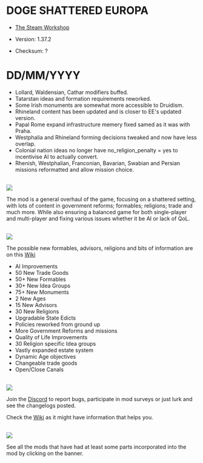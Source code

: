 # DOGE SHATTERED EUROPA
- [The Steam Workshop](https://steamcommunity.com/sharedfiles/filedetails/?id=2152606065)

- Version: 1.37.2
- Checksum: ?

<h1>DD/MM/YYYY</h1>

- Lollard, Waldensian, Cathar modifiers buffed.
- Tatarstan ideas and formation requirements reworked.
- Some Irish monuments are somewhat more accessible to Druidism.
- Rhineland content has been updated and is closer to EE's updated version.
- Papal Rome expand infrastructure memery fixed samed as it was with Praha.
- Westphalia and Rhineland forming decisions tweaked and now have less overlap.
- Colonial nation ideas no longer have no_religion_penalty = yes to incentivise AI to actually convert.
- Rhenish, Westphalian, Franconian, Bavarian, Swabian and Persian missions reformatted and allow mission choice.

 <!-- Todo -->
 <!-- Manpower global/recovery 10%>15% (a little bit more manpower as a treat) -->
<br/>
<img src=https://i.imgur.com/F14PpEA.png/>

The mod is a general overhaul of the game, focusing on a shattered setting, with lots of content in government reforms; formables; religions; trade and much more. While also ensuring a balanced game for both single-player and multi-player and fixing various issues whether it be AI or lack of QoL.

<br/>
<img src=https://i.imgur.com/jIkgNsx.png/>

The possible new formables, advisors, religions and bits of information are on this [Wiki](https://eu4.paradoxwikis.com/Doge_Shattered_Europa)

- AI Improvements
- 50 New Trade Goods
- 50+ New Formables
- 30+ New Idea Groups
- 75+ New Monuments
- 2 New Ages
- 15 New Advisors
- 30 New Religions
- Upgradable State Edicts
- Policies reworked from ground up
- More Government Reforms and missions
- Quality of Life Improvements
- 30 Religion specific Idea groups
- Vastly expanded estate system
- Dynamic Age objectives
- Changeable trade goods
- Open/Close Canals

<br/>

<img src=https://i.imgur.com/rdtTMF7.png/>


Join the [Discord](https://discord.gg/DwNbtWY) to report bugs, participate in mod surveys or just lurk and see the changelogs posted.

Check the [Wiki](https://eu4.paradoxwikis.com/Doge_Shattered_Europa) as it might have information that helps you.

<br/>
<a href="https://steamcommunity.com/workshop/filedetails/discussion/2152606065/3115898713372561841/">
    <img src=https://i.imgur.com/801eNhE.png/>
</a>

See all the mods that have had at least some parts incorporated into the mod by clicking on the banner.


<br/><br/>

